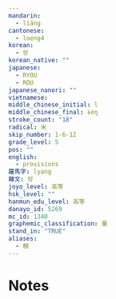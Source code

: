 ```yaml
---
mandarin:
  - liáng
cantonese:
  - loeng4
korean:
  - 량
korean_native: ""
japanese:
  - RYOU
  - ROU
japanese_nanori: ""
vietnamese:
middle_chinese_initial: l
middle_chinese_final: ɨɐŋ
stroke_count: "18"
radical: 米
skip_number: 1-6-12
grade_level: 5
pos: ""
english:
  - provisions
羅馬字: lyang
韓文: 량
joyo_level: 高等
hsk_level: ""
hanmun_edu_level: 高等
danayo_id: 5269
mc_id: 1340
graphemic_classification: 量
stand_in: "TRUE"
aliases:
  - 粮
---
```


# Notes
